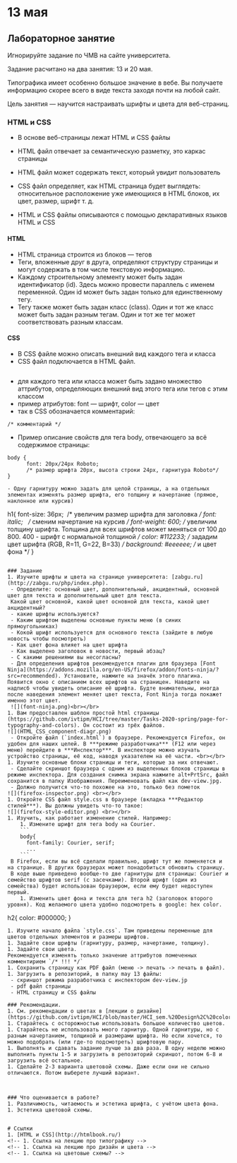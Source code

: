 # 13 мая
## Лабораторное занятие
Игнорируйте задание по ЧМВ на сайте университета.

Задание расчитано на два занятия: 13 и 20 мая.

Типографика имеет особенно большое значение в вебе. Вы получаете информацию скорее всего в виде текста заходя почти на любой сайт. 

Цель занятия — научится настраивать шрифты и цвета для веб-страниц.

### HTML и CSS
- В основе веб-страницы лежат HTML и CSS файлы
- HTML файл отвечает за семантическую разметку, это каркас страницы
- HTML файл может содержать текст, который увидит пользователь
- CSS файл определяет, как HTML страница будет выглядеть: относительное расположение уже имеющихся в HTML блоков, их цвет, размер, шрифт т. д.

- HTML и CSS файлы описываются с помощью декларативных языков HTML и CSS

#### HTML
- HTML страница строится из блоков — тегов
- Теги, вложенные друг в друга, определяют структуру страницы и могут содержать в том числе текстовую информацию.
- Каждому строительному элементу может быть задан идентификатор (id). Здесь можно провести параллель с именем переменной. Один id может быть задан только для единственному тегу.
- Тегу также может быть задан класс (class). Один и тот же класс может быть задан разным тегам. Один и тот же тег может соответствовать разным классам.


#### CSS
- В CSS файле можно описать внешний вид каждого тега и класса
- CSS файл подключается в HTML файл.
```

```
- для каждого тега или класса может быть задано множество аттрибутов, определяющих внешний вид этого тега или тегов с этим классом
- пример атрибутов: font — шрифт, color — цвет
- так в CSS обозначается комментарий:
```
/* комментарий */
```


- Пример описание свойств для тега body, отвечающего за всё содержимое страницы:
```
body {
      font: 20px/24px Roboto; 
      /* размер шрифта 20px, высота строки 24px, гарнитура Roboto*/
}

- Одну гарнитуру можно задать для целой страницы, а на отдельных элементах изменять размер шрифта, его толщину и начертание (прямое, наклонное или курсив)
```
h1{
 font-size: 36px; 
/* увеличим размер шрифта для заголовка */
font: italic;  
/* сменим начертание на курсив */
font-weight: 600;
/* увеличим толщину шрифта. Толщина для всех шрифтов может меняться от 100 до 800. 400 - шрифт с нормальной толщиной */
color: #112233;
/* зададим цвет шрифта (RGB, R=11, G=22, B=33) */
background: #eeeeee;
/* и цвет фона */
}
```

### Задание
1. Изучите шрифты и цвета на странице университета: [zabgu.ru](http://zabgu.ru/php/index.php).
 - Определите: основный цвет, дополнительный, акцидентный, основной цвет для текста и дополнительный цвет для текста.
 Какой цвет основной, какой цвет основной для текста, какой цвет акцидентный?
 - какие шрифты используются?
 - Каким шрифтом выделены основные пункты меню (в синих прямоугольниках)
 - Кокой шрифт используется для основного текста (зайдите в любую новость чтобы посмотреть)
 - Как цвет фона влияет на цвет шрифта
 - Как выделено заголовок в новости, первый абзац?
 - С какими решениями вы несогласны?
 - Для определения шрифтов рекомендуется плагин для браузера [Font Ninja](https://addons.mozilla.org/en-US/firefox/addon/fonts-ninja/?src=recommended). Установите, нажмите на значёк этого плагина. Появится окно с описанием всех шрифтов на страницен. Наведите на надписб чтобы увидеть описание её шрифта. Будте внимательны, иногда после наведения элемент меняет цвет текста, Font Ninja тогда покажет именно этот цвет.
 ![](font-ninja.png)<br></br>
1. Вам предоставлен шаблон простой html страницы (https://github.com/ivtipm/HCI/tree/master/Tasks-2020-spring/page-for-typography-and-colors). Он состоит из трёх файлов.
![](HTML_CSS_component-diagr.png)
 - Откройте файл (`index.html`) в браузере. Рекомендуется Firefox, он удобен для наших целей. В ***режиме разработчика*** (F12 или через меню) перейдите в ***Инспектор***. В инспекторе можно изучать устройство страницы, её код, наводя указателем на её части. <br></br>
1. Изучите основные блоки страницы и теги, которые за них отвечают.
 - Сделайте скриншот браузера c одним из выделенных блоков страницы в режиме инспектора. Для создания снимка экрана нажмите alt+PrtSrc, файл сохранится в папку Изображения. Переименовать файл как dev-view.jpg.
 - Должно получится что-то похожее на это, только без пометок
![](firefox-inspector.png) <br></br>
1. Откройте CSS файл style.css в браузере (вкладка ***Редактор стилей***). Вы должны увидеть что-то такое:
![](firefox-style-editor.png) <br></br>
1. Изучить, как работает изменение стилей. Например:
    1. Измените шрифт для тега body на Courier.
    ```
    body{
      font-family: Courier, serif;
      ...
    ```
 В Firefox, если вы всё сделали правильно, шрифт тут же поменяется и на странице. В других браузерах может понадобиться обновить страницу.
 В коде выше приведено вообще-то две гарнитуры для страницы: Courier и семейство шрифтов serif (с засечками). Второй шрифт (один из семейства) будет использован браузером, если ему будет недоступен первый.
    1. Изменить цвет фона и текста для тега h2 (заголовок второго уровня). Код желаемого цвета удобно подсмотреть в google: hex color.
```
h2{
  color: #000000;
}
```
1. Изучите начало файла `style.css`. Там приведены переменные для цветов отдельных элементов и размеры шрифтов.
1. Задайте свои шрифты (гарнитуру, размер, начертание, толщину).
1. Задайте свои цвета.
Рекомендуется изменять только значение аттрибутов помеченных комментирием `/* !!! */`
1. Сохранить страницу как PDF файл (меню -> печать -> печать в файл).
1. Загрузить в репозиторий, в папку may 13 файлы:
 - скриншот режима разработчика с инспектором dev-view.jp
 - pdf файл страницы
 - HTML страницу и CSS файлы

### Рекомендации.
1. См. рекомендации о цветах в [лекции о дизайне](https://github.com/ivtipm/HCI/blob/master/HCI_sem.%20Design%2C%20color%2C%20gestalt.pdf)
1. Старайтесь с осторожностью использовать большое количество цветов. 
1. Старайтесь не использовать много гарнитур. Одной гарнитуры, но с разным начертанием, толщиной и размерами шрифта. Но если хочется, то можно подобрать (или где-то подсмотреть) шрифтовую пару.
1. Выполнять и сдавать задание лучше за два раза. В одну неделю можно выполнить пункты 1-5 и загрузить в репозиторий скриншот, потом 6-8 и загрузить всё остальное.
1. Сделайте 2-3 варианта цветовой схемы. Даже если они не сильно отличаются. Потом выберете лучший вариант.



### Что оценивается в работе?
1. Различимость, читаемость и эстетика шрифта, с учётом цвета фона.
1. Эстетика цветовой схемы.


# Ссылки
1. [HTML и CSS](http://htmlbook.ru/)
<!-- 1. Ссылка на лекцию про типографику -->
<!-- 1. Ссылка на лекцию про дизайн и цвета -->
<!-- 1. Ссылка на цветовые схемы? -->
